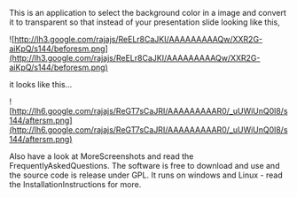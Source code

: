 This is an application to select the background color in a image and convert it to transparent so that instead of your presentation slide looking like this,

![http://lh3.google.com/rajajs/ReELr8CaJKI/AAAAAAAAAQw/XXR2G-aiKpQ/s144/beforesm.png](http://lh3.google.com/rajajs/ReELr8CaJKI/AAAAAAAAAQw/XXR2G-aiKpQ/s144/beforesm.png)

it looks like this...

![http://lh6.google.com/rajajs/ReGT7sCaJRI/AAAAAAAAAR0/_uUWiUnQ0l8/s144/aftersm.png](http://lh6.google.com/rajajs/ReGT7sCaJRI/AAAAAAAAAR0/_uUWiUnQ0l8/s144/aftersm.png)

Also have a look at MoreScreenshots and read the FrequentlyAskedQuestions. The software is free to download and use and the source code is release under GPL. It runs on windows and Linux - read the InstallationInstructions for more.


